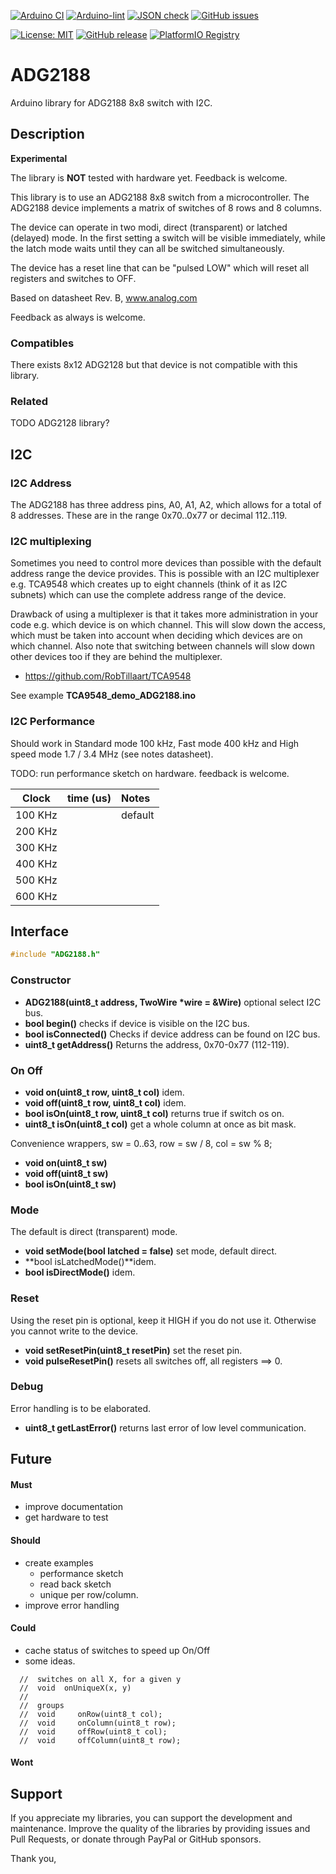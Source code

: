 
[![Arduino CI](https://github.com/RobTillaart/ADG2188/workflows/Arduino%20CI/badge.svg)](https://github.com/marketplace/actions/arduino_ci)
[![Arduino-lint](https://github.com/RobTillaart/ADG2188/actions/workflows/arduino-lint.yml/badge.svg)](https://github.com/RobTillaart/ADG2188/actions/workflows/arduino-lint.yml)
[![JSON check](https://github.com/RobTillaart/ADG2188/actions/workflows/jsoncheck.yml/badge.svg)](https://github.com/RobTillaart/ADG2188/actions/workflows/jsoncheck.yml)
[![GitHub issues](https://img.shields.io/github/issues/RobTillaart/ADG2188.svg)](https://github.com/RobTillaart/ADG2188/issues)

[![License: MIT](https://img.shields.io/badge/license-MIT-green.svg)](https://github.com/RobTillaart/ADG2188/blob/master/LICENSE)
[![GitHub release](https://img.shields.io/github/release/RobTillaart/ADG2188.svg?maxAge=3600)](https://github.com/RobTillaart/ADG2188/releases)
[![PlatformIO Registry](https://badges.registry.platformio.org/packages/robtillaart/library/ADG2188.svg)](https://registry.platformio.org/libraries/robtillaart/ADG2188)


# ADG2188

Arduino library for ADG2188 8x8 switch with I2C.


## Description

**Experimental**

The library is **NOT** tested with hardware yet. Feedback is welcome.

This library is to use an ADG2188 8x8 switch from a microcontroller.
The ADG2188 device implements a matrix of switches of 8 rows and 8 columns.

The device can operate in two modi, direct (transparent) or latched (delayed)
mode. In the first setting a switch will be visible immediately, while the 
latch mode waits until they can all be switched simultaneously.

The device has a reset line that can be "pulsed LOW" which will reset 
all registers and switches to OFF.



Based on datasheet Rev. B, www.analog.com


Feedback as always is welcome.


### Compatibles

There exists 8x12 ADG2128 but that device is not compatible with this library.


### Related

TODO ADG2128 library? 


## I2C

### I2C Address

The ADG2188 has three address pins, A0, A1, A2, which allows for a total of 
8 addresses. These are in the range 0x70..0x77  or decimal 112..119.


### I2C multiplexing

Sometimes you need to control more devices than possible with the default
address range the device provides.
This is possible with an I2C multiplexer e.g. TCA9548 which creates up
to eight channels (think of it as I2C subnets) which can use the complete
address range of the device.

Drawback of using a multiplexer is that it takes more administration in
your code e.g. which device is on which channel.
This will slow down the access, which must be taken into account when
deciding which devices are on which channel.
Also note that switching between channels will slow down other devices
too if they are behind the multiplexer.

- https://github.com/RobTillaart/TCA9548

See example **TCA9548_demo_ADG2188.ino**


### I2C Performance

Should work in Standard mode 100 kHz, Fast mode 400 kHz and
High speed mode 1.7 / 3.4 MHz (see notes datasheet).

TODO: run performance sketch on hardware. feedback is welcome.

|  Clock     |  time (us)  |  Notes  |
|:----------:|:-----------:|:--------|
|   100 KHz  |             |  default
|   200 KHz  |             |
|   300 KHz  |             |
|   400 KHz  |             |
|   500 KHz  |             |
|   600 KHz  |             |


## Interface

```cpp
#include "ADG2188.h"
```

### Constructor

- **ADG2188(uint8_t address, TwoWire \*wire = &Wire)** optional select I2C bus.
- **bool begin()** checks if device is visible on the I2C bus.
- **bool isConnected()** Checks if device address can be found on I2C bus.
- **uint8_t getAddress()** Returns the address, 0x70-0x77 (112-119).

### On Off

- **void on(uint8_t row, uint8_t col)** idem.
- **void off(uint8_t row, uint8_t col)** idem.
- **bool isOn(uint8_t row, uint8_t col)** returns true if switch os on.
- **uint8_t isOn(uint8_t col)** get a whole column at once as bit mask.

Convenience wrappers, sw = 0..63, row = sw / 8, col = sw % 8;
- **void on(uint8_t sw)**
- **void off(uint8_t sw)**
- **bool isOn(uint8_t sw)**

### Mode

The default is direct (transparent) mode.

- **void setMode(bool latched = false)** set mode, default direct.
- **bool isLatchedMode()**idem.
- **bool isDirectMode()** idem.

### Reset

Using the reset pin is optional, keep it HIGH if you do not use it.
Otherwise you cannot write to the device.

- **void setResetPin(uint8_t resetPin)** set the reset pin.
- **void pulseResetPin()** resets all switches off, all registers ==> 0.

### Debug

Error handling is to be elaborated.

- **uint8_t getLastError()** returns last error of low level communication.

## Future

#### Must

- improve documentation
- get hardware to test

#### Should

- create examples
  - performance sketch
  - read back sketch
  - unique per row/column.
- improve error handling

#### Could

- cache status of switches to speed up On/Off
- some ideas.
```
  //  switches on all X, for a given y
  //  void  onUniqueX(x, y)
  //
  //  groups
  //  void     onRow(uint8_t col);
  //  void     onColumn(uint8_t row);
  //  void     offRow(uint8_t col);
  //  void     offColumn(uint8_t row);
```

#### Wont


## Support

If you appreciate my libraries, you can support the development and maintenance.
Improve the quality of the libraries by providing issues and Pull Requests, or
donate through PayPal or GitHub sponsors.

Thank you,


